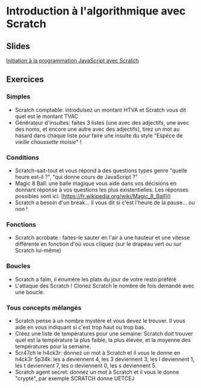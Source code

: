 # Introduction à l'algorithmique avec Scratch #

## Slides ##

[Initiation à la programmation JavaScript avec Scratch](http://slides.com/nbauwens/initiation-a-la-programmation#)

## Exercices ##

### Simples ###

- Scratch comptable: introduisez un montant HTVA et Scratch vous dit quel est le montant TVAC
- Générateur d'insultes: faites 3 listes (une avec des adjectifs, une avec des noms, et encore une autre avec des adjectifs), tirez un mot au hasard dans chaque liste pour faire une insulte du style "Espèce de *vieille* *chaussette* *moisie*" ! 

### Conditions ###

- Scratch-sait-tout et vous répond à des questions types genre "quelle heure est-il ?", "qui donne cours de JavaScript ?"
- Magic 8 Ball: une balle magique vous aide dans vos décisions en donnant réponse à vos questions les plus existentielles. Les réponses possibles sont ici: [https://fr.wikipedia.org/wiki/Magic_8_Ball]()
- Scratch a besoin d'un break... il vous dit si c'est l'heure de la pause... ou non !

### Fonctions ###

- Scratch acrobate : faites-le sauter en l'air à une hauteur et une vitesse différente en fonction d'où vous cliquez (sur le drapeau vert ou *sur* Scratch lui-même)

### Boucles ###

- Scratch a faim, il énumère les plats du jour de votre resto préféré
- L'attaque des Scratch ! Clonez Scratch le nombre de fois demandé avec une boucle.

### Tous concepts mélangés ###

- Scratch pense à un nombre mystère et vous devez le trouver. Il vous aide en vous indiquant si c'est trop haut ou trop bas.
- Créez une liste de températures pour une semaine: Scratch doit trouver quel est la température la plus faible, la plus élevée, et la moyenne des températures pour la semaine.  
- 5cr47ch le h4ck3r: donnez un mot à Scratch et il vous le donne en h4ck3r 5p34k: les a deviennent 4, les 3 deviennent 3, les l deviennent 1, les t deviennent 7, les o deviennent 0, les s deviennent 5.
- Scratch agent secret: donnez un mot à Scratch et il vous le donne "crypté", par exemple SCRATCH donne UETCEJ
